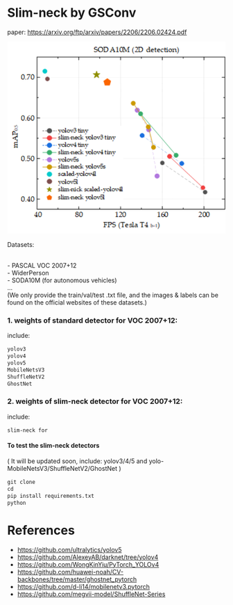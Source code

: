 # Slim-neck by GSConv
paper: https://arxiv.org/ftp/arxiv/papers/2206/2206.02424.pdf

<p align="left"><img width="800" src="https://github.com/AlanLi1997/slim-neck-by-gsconv/blob/main/slim%20neck%20by%20gsconv.png"></p>
  Datasets:

  <br /> - PASCAL VOC 2007+12
  <br /> - WiderPerson
  <br /> - SODA10M (for autonomous vehicles)
  <br /> ...
  <br />(We only provide the train/val/test .txt file, and the images & labels can be found on the official websites of these datasets.) 
  

### 1. weights of standard detector for VOC 2007+12: 

  include:

    yolov3
    yolov4
    yolov5
    MobileNetsV3
    ShuffleNetV2
    GhostNet

### 2. weights of slim-neck detector for VOC 2007+12:
  include:
    
    slim-neck for 
    


#### To test the slim-neck detectors
( It will be updated soon, include:  yolov3/4/5 and yolo-MobileNetsV3/ShuffleNetV2/GhostNet )
    
    git clone 
    cd 
    pip install requirements.txt
    python 
    




 # References
  - https://github.com/ultralytics/yolov5
  - https://github.com/AlexeyAB/darknet/tree/yolov4
  - https://github.com/WongKinYiu/PyTorch_YOLOv4
  - https://github.com/huawei-noah/CV-backbones/tree/master/ghostnet_pytorch
  - https://github.com/d-li14/mobilenetv3.pytorch
  - https://github.com/megvii-model/ShuffleNet-Series
